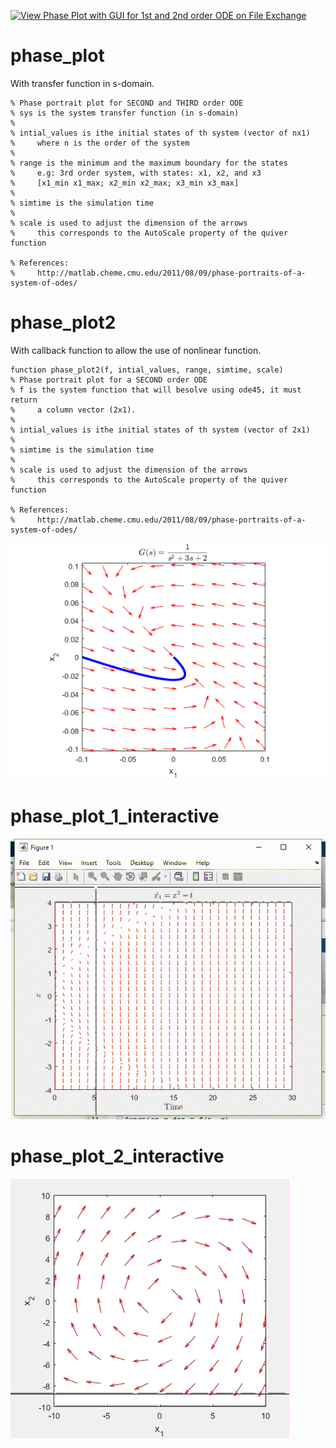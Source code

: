 [![View Phase Plot with GUI for 1st and 2nd order ODE on File Exchange](https://www.mathworks.com/matlabcentral/images/matlab-file-exchange.svg)](https://www.mathworks.com/matlabcentral/fileexchange/62216-phase-plot-with-gui-for-1st-and-2nd-order-ode)

# phase_plot  
With transfer function in s-domain.  

```
% Phase portrait plot for SECOND and THIRD order ODE
% sys is the system transfer function (in s-domain)
%
% intial_values is ithe initial states of th system (vector of nx1)
%     where n is the order of the system
%
% range is the minimum and the maximum boundary for the states
%     e.g: 3rd order system, with states: x1, x2, and x3
%     [x1_min x1_max; x2_min x2_max; x3_min x3_max]
%
% simtime is the simulation time
%
% scale is used to adjust the dimension of the arrows
%     this corresponds to the AutoScale property of the quiver function

% References:
%     http://matlab.cheme.cmu.edu/2011/08/09/phase-portraits-of-a-system-of-odes/
```

# phase_plot2  
With callback function to allow the use of nonlinear function.  

```
function phase_plot2(f, intial_values, range, simtime, scale)
% Phase portrait plot for a SECOND order ODE
% f is the system function that will besolve using ode45, it must return 
%     a column vector (2x1).
%
% intial_values is ithe initial states of th system (vector of 2x1)
%
% simtime is the simulation time
%
% scale is used to adjust the dimension of the arrows
%     this corresponds to the AutoScale property of the quiver function

% References:
%     http://matlab.cheme.cmu.edu/2011/08/09/phase-portraits-of-a-system-of-odes/
```

![alt tag](https://github.com/auralius/phase_plot/blob/master/example.png)

# phase_plot_1_interactive   
![alt tag](https://github.com/auralius/phase_plot/blob/master/interactive1.gif)

# phase_plot_2_interactive   
![alt tag](https://github.com/auralius/phase_plot/blob/master/interactive2.gif)


